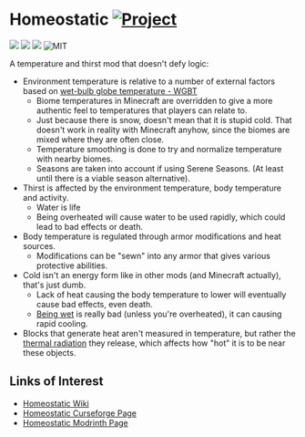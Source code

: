 # Homeostatic [![Project](http://cf.way2muchnoise.eu/full_634466_downloads.svg)](https://minecraft.curseforge.com/projects/634466)
[![](http://cf.way2muchnoise.eu/versions/634466.svg)](https://www.curseforge.com/minecraft/mc-mods/homeostatic/files)
[![](https://img.shields.io/badge/NeoForge-20.4+-orange.svg?longCache=true&style=flat)](https://www.curseforge.com/minecraft/mc-mods/homeostatic/files?gameVersionTypeId=6)
[![](https://img.shields.io/badge/Fabric-0.46.0+-yellowgreen.svg?longCache=true&style=flat)](https://www.curseforge.com/minecraft/mc-mods/homeostatic/files?gameVersionTypeId=4)
![MIT](https://img.shields.io/badge/license-MIT-blue.svg?longCache=true&style=flat)

A temperature and thirst mod that doesn't defy logic:
  - Environment temperature is relative to a number of external factors based on [wet-bulb globe temperature - WGBT](https://en.wikipedia.org/wiki/Wet-bulb_globe_temperature)
    - Biome temperatures in Minecraft are overridden to give a more authentic feel to temperatures that players can relate to.
    - Just because there is snow, doesn't mean that it is stupid cold. That doesn't work in reality with Minecraft anyhow, since the biomes are mixed where they are often close.
    - Temperature smoothing is done to try and normalize temperature with nearby biomes.
    - Seasons are taken into account if using Serene Seasons. (At least until there is a viable season alternative).
  - Thirst is affected by the environment temperature, body temperature and activity.
    - Water is life
    - Being overheated will cause water to be used rapidly, which could lead to bad effects or death.
  - Body temperature is regulated through armor modifications and heat sources.
    - Modifications can be "sewn" into any armor that gives various protective abilities.
  - Cold isn't an energy form like in other mods (and Minecraft actually), that's just dumb.
    - Lack of heat causing the body temperature to lower will eventually cause bad effects, even death.
    - [Being wet](https://en.wikipedia.org/wiki/Hypothermia#Water_immersion) is really bad (unless you're overheated), it can causing rapid cooling.
  - Blocks that generate heat aren't measured in temperature, but rather the [thermal radiation](https://en.wikipedia.org/wiki/Thermal_radiation) they release, which affects how "hot" it is to be near these objects.

## Links of Interest

+ [Homeostatic Wiki](https://github.com/wendall911/Homeostatic/wiki)
+ [Homeostatic Curseforge Page](https://www.curseforge.com/minecraft/mc-mods/homeostatic)
+ [Homeostatic Modrinth Page](https://modrinth.com/mod/homeostatic)
